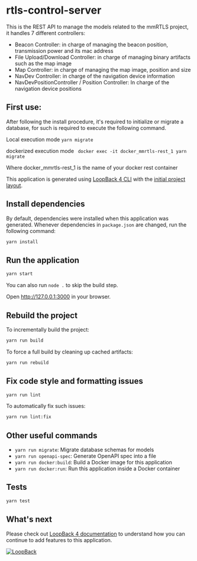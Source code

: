 # rtls-control-server
This is the REST API to manage the models related to the mmRTLS project, it handles 7 different controllers:

- Beacon Controller: in charge of managing the beacon position, transmission power and its mac address
- File Upload/Download Controller: in charge of managing binary artifacts such as the map image
- Map Controller: in charge of managing the map image, position and size
- NavDev Controller: in charge of the navigation device information
- NavDevPositionController / Position Controller: In charge of the navigation device positions

## First use:

After following the install procedure, it's required to initialize or migrate a database, for such is required to execute the following command.

Local execution mode
``` yarn migrate ```

dockerized execution mode
```  docker exec -it docker_mmrtls-rest_1 yarn migrate ```

Where docker_mmrtls-rest_1 is the name of your docker rest container

This application is generated using [LoopBack 4 CLI](https://loopback.io/doc/en/lb4/Command-line-interface.html) with the
[initial project layout](https://loopback.io/doc/en/lb4/Loopback-application-layout.html).

## Install dependencies

By default, dependencies were installed when this application was generated.
Whenever dependencies in `package.json` are changed, run the following command:

```sh
yarn install
```

## Run the application

```sh
yarn start
```

You can also run `node .` to skip the build step.

Open http://127.0.0.1:3000 in your browser.

## Rebuild the project

To incrementally build the project:

```sh
yarn run build
```

To force a full build by cleaning up cached artifacts:

```sh
yarn run rebuild
```

## Fix code style and formatting issues

```sh
yarn run lint
```

To automatically fix such issues:

```sh
yarn run lint:fix
```

## Other useful commands

- `yarn run migrate`: Migrate database schemas for models
- `yarn run openapi-spec`: Generate OpenAPI spec into a file
- `yarn run docker:build`: Build a Docker image for this application
- `yarn run docker:run`: Run this application inside a Docker container

## Tests

```sh
yarn test
```

## What's next

Please check out [LoopBack 4 documentation](https://loopback.io/doc/en/lb4/) to
understand how you can continue to add features to this application.

[![LoopBack](https://github.com/strongloop/loopback-next/raw/master/docs/site/imgs/branding/Powered-by-LoopBack-Badge-(blue)-@2x.png)](http://loopback.io/)
